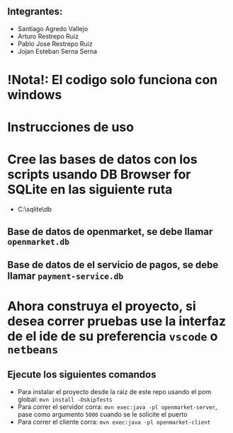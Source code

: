 ## Integrantes:
- Santiago Agredo Vallejo
- Arturo Restrepo Ruiz
- Pablo Jose Restrepo Ruiz
- Jojan Esteban Serna Serna

# !Nota!: El codigo solo funciona con windows
# Instrucciones de uso

# Cree las bases de datos con los scripts usando DB Browser for SQLite en las siguiente ruta
- C:\sqlite\db
## Base de datos de openmarket, se debe llamar `openmarket.db`
## Base de datos de el servicio de pagos, se debe llamar `payment-service.db`

# Ahora construya el proyecto, si desea correr pruebas use la interfaz de el ide de su preferencia `vscode` o `netbeans`

## Ejecute los siguientes comandos
- Para instalar el proyecto desde la raiz de este repo usando el pom global: `mvn install -DskipTests`
- Para correr el servidor corra: `mvn exec:java -pl openmarket-server`, pase como argumento `5000` cuando se le solicite el puerto
- Para correr el cliente corra: `mvn exec:java -pl openmarket-client`

